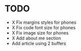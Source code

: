 # TODO

- X Fix margins styles for phones
- X Fix code font size for phones
- X Fix image size for phones
- X Add about me section
- Add article using 2 buffers
